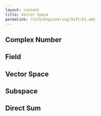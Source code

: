 ```yaml
---
layout: content
title: Vector Space
permalink: /info/Engineering/Soft/E1.md/
---
```

## Complex Number

## Field

## Vector Space

## Subspace

## Direct Sum



